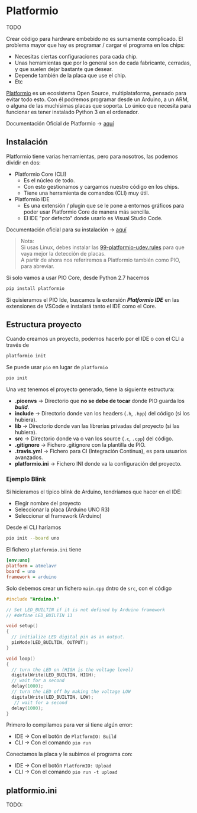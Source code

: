 # Platformio

TODO

Crear código para hardware embebido no es sumamente complicado. El problema mayor que hay es programar / cargar el programa en los chips:

* Necesitas ciertas configuraciones para cada chip.
* Unas herramientas que por lo general son de cada fabricante, cerradas, y que suelen dejar bastante que desear.
* Depende también de la placa que use el chip.
* Etc

[Platformio](https://platformio.org/) es un ecosistema Open Source, multiplataforma, pensado para evitar todo esto. Con él podremos programar desde un Arduino, a un ARM, o alguna de las muchísimas placas que soporta. Lo único que necesita para funcionar es tener instalado Python 3 en el ordenador.

Documentación Oficial de Platformio -> [aquí](https://docs.platformio.org/en/latest/what-is-platformio.html)

## Instalación

Platformio tiene varias herramientas, pero para nosotros, las podemos dividir en dos:

* Platformio Core (CLI)
    * Es el núcleo de todo.
    * Con esto gestionamos y cargamos nuestro código en los chips.
    * Tiene una herramienta de comandos (CLI) muy útil.
* Platformio IDE
    * Es una extensión / plugin que se le pone a entornos gráficos para poder usar Platformio Core de manera más sencilla.
    * El IDE "por defecto" donde usarlo es Visual Studio Code.

Documentación oficial para su instalación -> [aquí](https://docs.platformio.org/en/latest/installation.html)

> Nota:  
> Si usas Linux, debes instalar las [99-platformio-udev.rules](https://docs.platformio.org/en/latest/faq.html#faq-udev-rules) para que vaya mejor la detección de placas.  
> A partir de ahora nos referiremos a Platformio también como PIO, para abreviar.

Si solo vamos a usar PIO Core, desde Python 2.7 hacemos

```bash
pip install platformio
```

Si quisieramos el PIO Ide, buscamos la extensión ***Platformio IDE*** en las extensiones de VSCode e instalará tanto el IDE como el Core.

## Estructura proyecto

Cuando creamos un proyecto, podemos hacerlo por el IDE o con el CLI a través de

```bash
platformio init
```

Se puede usar `pio` en lugar de `platformio`

```bash
pio init
```

Una vez tenemos el proyecto generado, tiene la siguiente estructura:

* **.pioenvs** -> Directorio que **no se debe de tocar** donde PIO guarda los ***build***.
* **include** -> Directorio donde van los headers (`.h`, `.hpp`) del código (si los hubiera).
* **lib** -> Directorio donde van las librerías privadas del proyecto (si las hubiera).
* **src** -> Directorio donde va o van los source (`.c`, `.cpp`) del código.
* **.gitignore** -> Fichero .gitignore con la plantilla de PIO.
* **.travis.yml** -> Fichero para CI (Integración Continua), es para usuarios avanzados.
* **platformio.ini** -> Fichero INI donde va la configuración del proyecto.

### Ejemplo Blink

Si hicieramos el típico blink de Arduino, tendríamos que hacer en el IDE:

* Elegir nombre del proyecto
* Seleccionar la placa (Arduino UNO R3)
* Seleccionar el framework (Arduino)

Desde el CLI haríamos

```bash
pio init --board uno
```

El fichero `platformio.ini` tiene

```ini
[env:uno]
platform = atmelavr
board = uno
framework = arduino
```

Solo debemos crear un fichero `main.cpp` dntro de `src`, con el código

```cpp
#include "Arduino.h"

// Set LED_BUILTIN if it is not defined by Arduino framework
// #define LED_BUILTIN 13

void setup()
{
  // initialize LED digital pin as an output.
  pinMode(LED_BUILTIN, OUTPUT);
}

void loop()
{
  // turn the LED on (HIGH is the voltage level)
  digitalWrite(LED_BUILTIN, HIGH);
  // wait for a second
  delay(1000);
  // turn the LED off by making the voltage LOW
  digitalWrite(LED_BUILTIN, LOW);
   // wait for a second
  delay(1000);
}
```

Primero lo compilamos para ver si tiene algún error:

* IDE -> Con el botón de `PlatformIO: Build`
* CLI -> Con el comando `pio run`

Conectamos la placa y le subimos el programa con:

* IDE -> Con el botón `PlatformIO: Upload`
* CLI -> Con el comando `pio run -t upload`

## platformio.ini

TODO:
